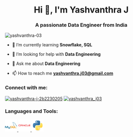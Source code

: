 <h1 align="center">Hi 👋, I'm Yashvanthra J</h1>
<h3 align="center">A passionate Data Engineer from India</h3>

<p align="left"> <img src="https://komarev.com/ghpvc/?username=yashvanthra-03&label=Profile%20views&color=0e75b6&style=flat" alt="yashvanthra-03" /> </p>


- 🌱 I’m currently learning **Snowflake, SQL**

- 🤝 I’m looking for help with **Data Engineering**

- 💬 Ask me about **Data Engineering**

- 📫 How to reach me **yashvanthra.j03@gmail.com**

<h3 align="left">Connect with me:</h3>
<p align="left">
<a href="https://linkedin.com/in/yashvanthra-j-2b2230205" target="blank"><img align="center" src="https://raw.githubusercontent.com/rahuldkjain/github-profile-readme-generator/master/src/images/icons/Social/linked-in-alt.svg" alt="yashvanthra-j-2b2230205" height="30" width="40" /></a>
<a href="https://www.hackerrank.com/yashvanthra_j03" target="blank"><img align="center" src="https://raw.githubusercontent.com/rahuldkjain/github-profile-readme-generator/master/src/images/icons/Social/hackerrank.svg" alt="yashvanthra_j03" height="30" width="40" /></a>
</p>

<h3 align="left">Languages and Tools:</h3>
<p align="left"> <a href="https://www.mysql.com/" target="_blank" rel="noreferrer"> <img src="https://raw.githubusercontent.com/devicons/devicon/master/icons/mysql/mysql-original-wordmark.svg" alt="mysql" width="40" height="40"/> </a> <a href="https://www.oracle.com/" target="_blank" rel="noreferrer"> <img src="https://raw.githubusercontent.com/devicons/devicon/master/icons/oracle/oracle-original.svg" alt="oracle" width="40" height="40"/> </a> <a href="https://www.python.org" target="_blank" rel="noreferrer"> <img src="https://raw.githubusercontent.com/devicons/devicon/master/icons/python/python-original.svg" alt="python" width="40" height="40"/> </a> </p>


